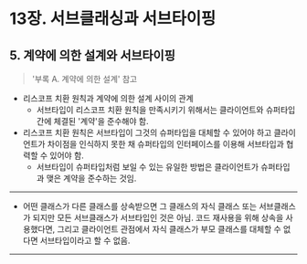 # **13장. 서브클래싱과 서브타이핑**

## **5. 계약에 의한 설계와 서브타이핑**

> '부록 A. 계약에 의한 설계' 참고

- 리스코프 치환 원칙과 계약에 의한 설계 사이의 관계
  - 서브타입이 리스코프 치환 원칙을 만족시키기 위해서는 클라이언트와 슈퍼타입 간에 체결된 '계약'을 준수해야 함.
- 리스코프 치환 원칙은 서브타입이 그것의 슈퍼타입을 대체할 수 있어야 하고 클라이언트가 차이점을 인식하지 못한 채 슈퍼타입의 인터페이스를 이용해 서브타입과 협력할 수 있어야 함.
  - 서브타입이 슈퍼타입처럼 보일 수 있는 유일한 방법은 클라이언트가 슈퍼타입과 맺은 계약을 준수하는 것임.

---

- 어떤 클래스가 다른 클래스를 상속받으면 그 클래스의 자식 클래스 또는 서브클래스가 되지만 모든 서브클래스가 서브타입인 것은 아님. 코드 재사용을 위해 상속을 사용했다면, 그리고 클라이언트 관점에서 자식 클래스가 부모 클래스를 대체할 수 없다면 서브타입이라고 할 수 없음.

---
